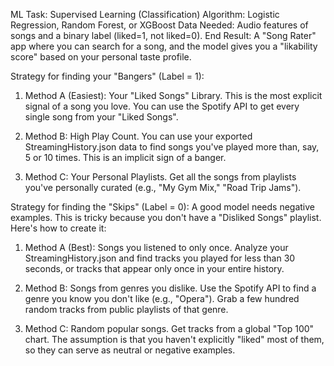 ML Task: Supervised Learning (Classification)
Algorithm: Logistic Regression, Random Forest, or XGBoost
Data Needed: Audio features of songs and a binary label (liked=1, not liked=0).
End Result: A "Song Rater" app where you can search for a song, and the model gives you a "likability score" based on your personal taste profile.


Strategy for finding your "Bangers" (Label = 1):

1. Method A (Easiest): Your "Liked Songs" Library. This is the most explicit signal of a song you love. You can use the Spotify API to get every single song from your "Liked Songs".

2. Method B: High Play Count. You can use your exported StreamingHistory.json data to find songs you've played more than, say, 5 or 10 times. This is an implicit sign of a banger.

3. Method C: Your Personal Playlists. Get all the songs from playlists you've personally curated (e.g., "My Gym Mix," "Road Trip Jams").

Strategy for finding the "Skips" (Label = 0):
A good model needs negative examples. This is tricky because you don't have a "Disliked Songs" playlist. Here's how to create it:

1. Method A (Best): Songs you listened to only once. Analyze your StreamingHistory.json and find tracks you played for less than 30 seconds, or tracks that appear only once in your entire history.

2. Method B: Songs from genres you dislike. Use the Spotify API to find a genre you know you don't like (e.g., "Opera"). Grab a few hundred random tracks from public playlists of that genre.

3. Method C: Random popular songs. Get tracks from a global "Top 100" chart. The assumption is that you haven't explicitly "liked" most of them, so they can serve as neutral or negative examples.